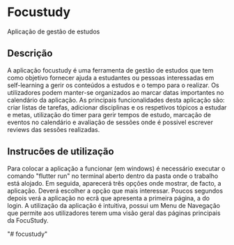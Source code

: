 # Focustudy

Aplicação de gestão de estudos

## Descrição
A aplicação focustudy é uma ferramenta de gestão de estudos que tem como objetivo fornecer ajuda a estudantes ou pessoas interessadas em self-learning a gerir os conteúdos a estudos e o tempo para o realizar. Os utilizadores podem manter-se organizados ao marcar datas importantes no calendário da aplicação.
As principais funcionalidades desta aplicação são: criar listas de tarefas, adicionar disciplinas e os respetivos tópicos a estudar e metas, utilização do timer para gerir tempos de estudo, marcação de eventos no calendário e avaliação de sessões onde é possivel escrever reviews das sessões realizadas.

## Instrucões de utilização
Para colocar a aplicação a funcionar (em windows) é necessário executar o comando "flutter run" no terminal aberto dentro da pasta onde o trabalho está alojado. 
Em seguida, aparecerá três opções onde mostrar, de facto, a aplicação. Deverá escolher a opção que mais interessar. Poucos segundos depois verá a aplicação no ecrã que apresenta a primeira página, a do login.
A utilização da aplicação é intuitiva, possui um Menu de Navegação que permite aos utilizadores terem uma visão geral das páginas principais da FocuStudy.

"# focustudy" 
